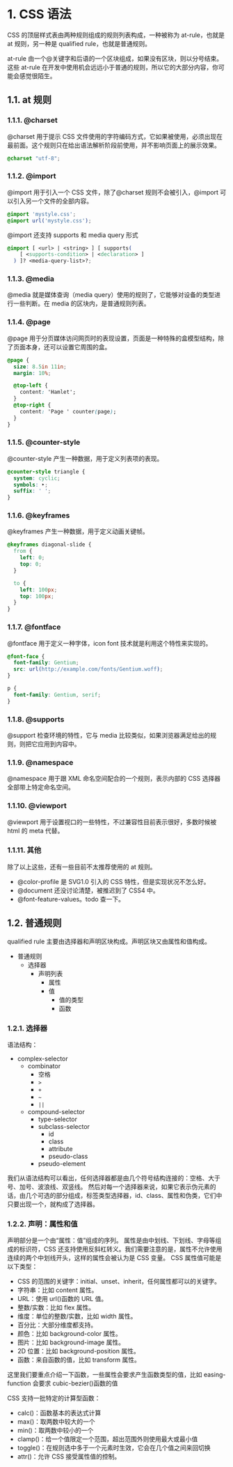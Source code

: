 # 1. CSS 语法

CSS 的顶层样式表由两种规则组成的规则列表构成，一种被称为 at-rule，也就是 at 规则，另一种是 qualified rule，也就是普通规则。

at-rule 由一个@关键字和后语的一个区块组成，如果没有区块，则以分号结束。这些 at-rule 在开发中使用机会远远小于普通的规则，所以它的大部分内容，你可能会感觉很陌生。

## 1.1. at 规则

### 1.1.1. @charset

@charset 用于提示 CSS 文件使用的字符编码方式，它如果被使用，必须出现在最前面。这个规则只在给出语法解析阶段前使用，并不影响页面上的展示效果。

```css
@charset "utf-8";
```

### 1.1.2. @import

@import 用于引入一个 CSS 文件，除了@charset 规则不会被引入，@import 可以引入另一个文件的全部内容。

```css
@import 'mystyle.css';
@import url('mystyle.css');
```

@import 还支持 supports 和 media query 形式

```css
@import [ <url> | <string> ] [ supports(
    [ <supports-condition> | <declaration> ]
  ) ]? <media-query-list>?;
```

### 1.1.3. @media

@media 就是媒体查询（media query）使用的规则了，它能够对设备的类型进行一些判断。在 media 的区块内，是普通规则列表。

### 1.1.4. @page

@page 用于分页媒体访问网页时的表现设置，页面是一种特殊的盒模型结构，除了页面本身，还可以设置它周围的盒。

```css
@page {
  size: 8.5in 11in;
  margin: 10%;

  @top-left {
    content: 'Hamlet';
  }
  @top-right {
    content: 'Page ' counter(page);
  }
}
```

### 1.1.5. @counter-style

@counter-style 产生一种数据，用于定义列表项的表现。

```css
@counter-style triangle {
  system: cyclic;
  symbols: ‣;
  suffix: ' ';
}
```

### 1.1.6. @keyframes

@keyframes 产生一种数据，用于定义动画关键帧。

```css
@keyframes diagonal-slide {
  from {
    left: 0;
    top: 0;
  }

  to {
    left: 100px;
    top: 100px;
  }
}
```

### 1.1.7. @fontface

@fontface 用于定义一种字体，icon font 技术就是利用这个特性来实现的。

```css
@font-face {
  font-family: Gentium;
  src: url(http://example.com/fonts/Gentium.woff);
}

p {
  font-family: Gentium, serif;
}
```

### 1.1.8. @supports

@support 检查环境的特性，它与 media 比较类似，如果浏览器满足给出的规则，则把它应用到内容中。

### 1.1.9. @namespace

@namespace 用于跟 XML 命名空间配合的一个规则，表示内部的 CSS 选择器全部带上特定命名空间。

### 1.1.10. @viewport

@viewport 用于设置视口的一些特性，不过兼容性目前表示很好，多数时候被 html 的 meta 代替。

### 1.1.11. 其他

除了以上这些，还有一些目前不太推荐使用的 at 规则。

- @color-profile 是 SVG1.0 引入的 CSS 特性，但是实现状况不怎么好。
- @document 还没讨论清楚，被推迟到了 CSS4 中。
- @font-feature-values。todo 查一下。

## 1.2. 普通规则

qualified rule 主要由选择器和声明区块构成。声明区块又由属性和值构成。

- 普通规则
  - 选择器
    - 声明列表
      - 属性
      - 值
        - 值的类型
        - 函数

### 1.2.1. 选择器

语法结构：

- complex-selector
  - combinator
    - 空格
    - `>`
    - `+`
    - `~`
    - `||`
  - compound-selector
    - type-selector
    - subclass-selector
      - id
      - class
      - attribute
      - pseudo-class
    - pseudo-element

我们从语法结构可以看出，任何选择器都是由几个符号结构连接的：空格、大于号、加号、波浪线、双竖线。
然后对每一个选择器来说，如果它表示伪元素的话，由几个可选的部分组成，标签类型选择器，id、class、属性和伪类，它们中只要出现一个，就构成了选择器。

### 1.2.2. 声明：属性和值

声明部分是一个由“属性：值”组成的序列。
属性是由中划线、下划线、字母等组成的标识符，CSS 还支持使用反斜杠转义。我们需要注意的是，属性不允许使用连续的两个中划线开头，这样的属性会被认为是 CSS 变量。
CSS 属性值可能是以下类型：

- CSS 的范围的关键字：initial、unset、inherit，任何属性都可以的关键字。
- 字符串：比如 content 属性。
- URL：使用 url()函数的 URL 值。
- 整数/实数：比如 flex 属性。
- 维度：单位的整数/实数，比如 width 属性。
- 百分比：大部分维度都支持。
- 颜色：比如 background-color 属性。
- 图片：比如 background-image 属性。
- 2D 位置：比如 background-position 属性。
- 函数：来自函数的值，比如 transform 属性。

这里我们要重点介绍一下函数，一些属性会要求产生函数类型的值，比如 easing-function 会要求 cubic-bezier()函数的值

CSS 支持一批特定的计算型函数：

- calc()：函数基本的表达式计算
- max()：取两数中较大的一个
- min()：取两数中较小的一个
- clamp()：给一个值限定一个范围，超出范围外则使用最大或最小值
- toggle()：在规则选中多于一个元素时生效，它会在几个值之间来回切换
- attr()：允许 CSS 接受属性值的控制。
